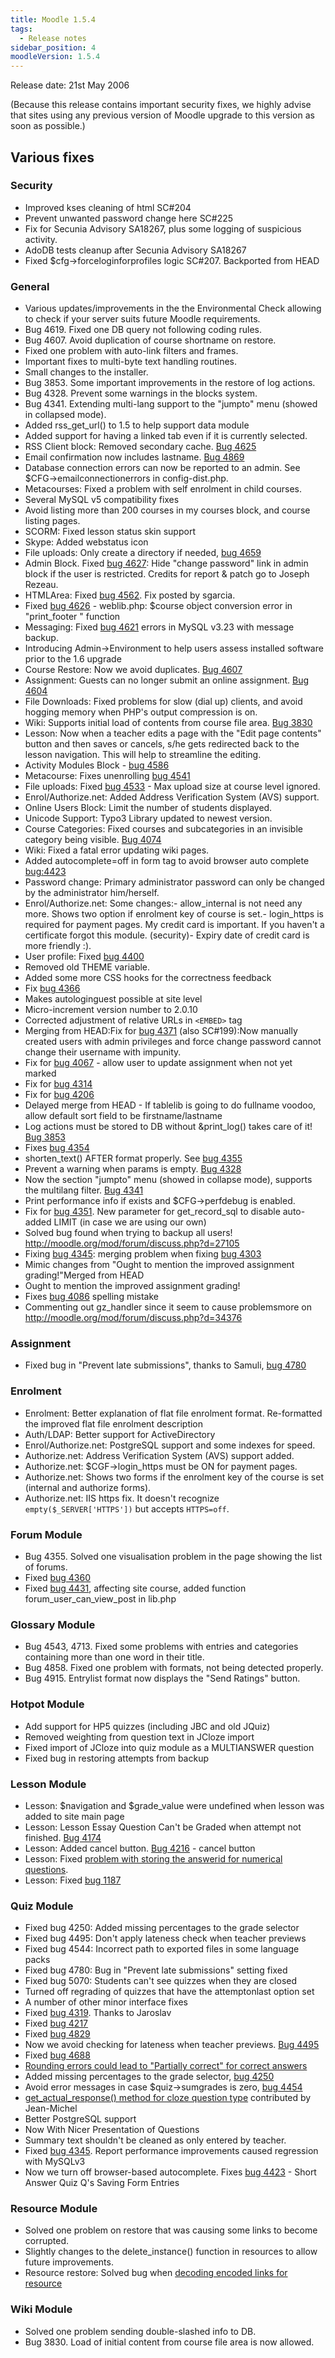 ```yaml
---
title: Moodle 1.5.4
tags:
  - Release notes
sidebar_position: 4
moodleVersion: 1.5.4
---
```

Release date: 21st May 2006

(Because this release contains important security fixes, we highly advise that sites using any previous version of Moodle upgrade to this version as soon as possible.)

## Various fixes

### Security

- Improved kses cleaning of html SC#204
- Prevent unwanted password change here SC#225
- Fix for Secunia Advisory SA18267, plus some logging of suspicious activity.
- AdoDB tests cleanup after Secunia Advisory SA18267
- Fixed $cfg->forceloginforprofiles logic SC#207. Backported from HEAD

### General

- Various updates/improvements in the the Environmental Check allowing to check if your server suits future Moodle requirements.
- Bug 4619. Fixed one DB query not following coding rules.
- Bug 4607. Avoid duplication of course shortname on restore.
- Fixed one problem with auto-link filters and frames.
- Important fixes to multi-byte text handling routines.
- Small changes to the installer.
- Bug 3853. Some important improvements in the restore of log actions.
- Bug 4328. Prevent some warnings in the blocks system.
- Bug 4341. Extending multi-lang support to the "jumpto" menu (showed in collapsed mode).
- Added rss_get_url() to 1.5 to help support data module
- Added support for having a linked tab even if it is currently selected.
- RSS Client block: Removed secondary cache. [Bug 4625](http://moodle.org/bugs/bug.php?op=show&bugid=4625)
- Email confirmation now includes lastname. [Bug 4869](http://moodle.org/bugs/bug.php?op=show&bugid=4869)
- Database connection errors can now be reported to an admin. See $CFG->emailconnectionerrors in config-dist.php.
- Metacourses: Fixed a problem with self enrolment in child courses.
- Several MySQL v5 compatibility fixes
- Avoid listing more than 200 courses in my courses block, and course listing pages.
- SCORM: Fixed lesson status skin support
- Skype: Added webstatus icon
- File uploads: Only create a directory if needed, [bug 4659](http://moodle.org/bugs/bug.php?op=show&bugid=4659)
- Admin Block. Fixed [bug 4627](http://moodle.org/bugs/bug.php?op=show&bugid=4627): Hide "change password" link in admin block if the user is restricted. Credits for report & patch go to Joseph Rezeau.
- HTMLArea: Fixed [bug 4562](http://moodle.org/bugs/bug.php?op=show&bugid=4562). Fix posted by sgarcia.
- Fixed [bug 4626](http://moodle.org/bugs/bug.php?op=show&bugid=4626) - weblib.php: $course object conversion error in &quot;print_footer &quot; function
- Messaging: Fixed [bug 4621](http://moodle.org/bugs/bug.php?op=show&bugid=4621) errors in MySQL v3.23 with message backup.
- Introducing Admin->Environment to help users assess installed software prior to the 1.6 upgrade
- Course Restore: Now we avoid duplicates. [Bug 4607](http://moodle.org/bugs/bug.php?op=show&bugid=4607)
- Assignment: Guests can no longer submit an online assignment. [Bug 4604](http://moodle.org/bugs/bug.php?op=show&bugid=4604)
- File Downloads: Fixed problems for slow (dial up) clients, and avoid hogging memory when PHP's output compression is on.
- Wiki: Supports initial load of contents from course file area. [Bug 3830](http://moodle.org/bugs/bug.php?op=show&bugid=3830)
- Lesson: Now when a teacher edits a page with the "Edit page contents" button and then saves or cancels, s/he gets redirected back to the lesson navigation. This will help to streamline the editing.
- Activity Modules Block - [bug 4586](http://moodle.org/bugs/bug.php?op=show&bugid=4586)
- Metacourse: Fixes unenrolling [bug 4541](http://moodle.org/bugs/bug.php?op=show&bugid=4541)
- File uploads: Fixed [bug 4533](http://moodle.org/bugs/bug.php?op=show&bugid=4533) - Max upload size at course level ignored.
- Enrol/Authorize.net: Added Address Verification System (AVS) support.
- Online Users Block: Limit the number of students displayed.
- Unicode Support: Typo3 Library updated to newest version.
- Course Categories: Fixed courses and subcategories in an invisible category being visible. [Bug 4074](http://moodle.org/bugs/bug.php?op=show&bugid=4074)
- Wiki: Fixed a fatal error updating wiki pages.
- Added autocomplete=off in form tag to avoid browser auto complete [bug:4423](http://moodle.org/bugs/bug.php?op=show&bugid=4423)
- Password change: Primary administrator password can only be changed by the administrator him/herself.
- Enrol/Authorize.net: Some changes:- allow_internal is not need any more. Shows two option if enrolment key of course is set.- login_https is required for payment pages. My credit card is important. If you haven't a certificate forgot this module. (security)- Expiry date of credit card is more friendly :).
- User profile: Fixed [bug 4400](http://moodle.org/bugs/bug.php?op=show&bugid=4400)
- Removed old THEME variable.
- Added some more CSS hooks for the correctness feedback
- Fix [bug 4366](http://moodle.org/bugs/bug.php?op=show&bugid=4366)
- Makes autologinguest possible at site level
- Micro-increment version number to 2.0.10
- Corrected adjustment of relative URLs in `<EMBED>` tag
- Merging from HEAD:Fix for [bug 4371](http://moodle.org/bugs/bug.php?op=show&bugid=4371) (also SC#199):Now manually created users with admin privileges and force change password cannot change their username with impunity.
- Fix for [bug 4067](http://moodle.org/bugs/bug.php?op=show&bugid=4067) - allow user to update assignment when not yet marked
- Fix for [bug 4314](http://moodle.org/bugs/bug.php?op=show&bugid=4314)
- Fix for [bug 4206](http://moodle.org/bugs/bug.php?op=show&bugid=4206)
- Delayed merge from HEAD - If tablelib is going to do fullname voodoo, allow default sort field to be firstname/lastname
- Log actions must be stored to DB without &amp;print_log() takes care of it! [Bug 3853](http://moodle.org/bugs/bug.php?op=show&bugid=3853)
- Fixes [bug 4354](http://moodle.org/bugs/bug.php?op=show&bugid=4354)
- shorten_text() AFTER format properly. See [bug  4355](http://moodle.org/bugs/bug.php?op=show&bugid=4355)
- Prevent a warning when params is empty. [Bug 4328](http://moodle.org/bugs/bug.php?op=show&bugid=4328)
- Now the section "jumpto" menu (showed in collapse mode), supports the multilang filter. [Bug 4341](http://moodle.org/bugs/bug.php?op=show&bugid=4341)
- Print performance info if exists and $CFG->perfdebug is enabled.
- Fix for [bug 4351](http://moodle.org/bugs/bug.php?op=show&bugid=4351). New parameter for get_record_sql to disable auto-added LIMIT (in case we are using our own)
- Solved bug found when trying to backup all users! http://moodle.org/mod/forum/discuss.php?d=27105
- Fixing [bug 4345](http://moodle.org/bugs/bug.php?op=show&bugid=4345): merging problem when fixing [bug 4303](http://moodle.org/bugs/bug.php?op=show&bugid=4303)
- Mimic changes from "Ought to mention the improved assignment grading!"Merged from HEAD
- Ought to mention the improved assignment grading!
- Fixes [bug 4086](http://moodle.org/bugs/bug.php?op=show&bugid=4086) spelling mistake
- Commenting out gz_handler since it seem to cause problemsmore on http://moodle.org/mod/forum/discuss.php?d=34376

### Assignment

- Fixed bug in "Prevent late submissions", thanks to Samuli, [bug 4780](http://moodle.org/bugs/bug.php?op=show&bugid=4780)

### Enrolment

- Enrolment: Better explanation of flat file enrolment format. Re-formatted the improved flat file enrolment description
- Auth/LDAP: Better support for ActiveDirectory
- Enrol/Authorize.net: PostgreSQL support and some indexes for speed.
- Authorize.net: Address Verification System (AVS) support added.
- Authorize.net: $CGF->login_https must be ON for payment pages.
- Authorize.net: Shows two forms if the enrolment key of the course is set (internal and authorize forms).
- Authorize.net: IIS https fix. It doesn't recognize `empty($_SERVER['HTTPS'])` but accepts `HTTPS=off`.

### Forum Module

- Bug 4355. Solved one visualisation problem in the page showing the list of forums.
- Fixed [bug 4360](http://moodle.org/bugs/bug.php?op=show&bugid=4360)
- Fixed [bug 4431](http://moodle.org/bugs/bug.php?op=show&bugid=4431), affecting site course, added function forum_user_can_view_post in lib.php

### Glossary Module

- Bug 4543, 4713. Fixed some problems with entries and categories containing more than one word in their title.
- Bug 4858. Fixed one problem with formats, not being detected properly.
- Bug 4915. Entrylist format now displays the "Send Ratings" button.

### Hotpot Module

- Add support for HP5 quizzes (including JBC and old JQuiz)
- Removed weighting from question text in JCloze import
- Fixed import of JCloze into quiz module as a MULTIANSWER question
- Fixed bug in restoring attempts from backup

### Lesson Module

- Lesson: $navigation and $grade_value were undefined when lesson was added to site main page
- Lesson: Lesson Essay Question Can't be Graded when attempt not finished. [Bug 4174](http://moodle.org/bugs/bug.php?op=show&bugid=4174)
- Lesson: Added cancel button. [Bug 4216](http://moodle.org/bugs/bug.php?op=show&bugid=4216) - cancel button
- Lesson: Fixed [problem with storing the answerid for numerical questions](http://moodle.org/mod/forum/discuss.php?d=37537).
- Lesson: Fixed [bug 1187](http://moodle.org/bugs/bug.php?op=show&bugid=1187)

### Quiz Module

- Fixed bug 4250: Added missing percentages to the grade selector
- Fixed bug 4495: Don't apply lateness check when teacher previews
- Fixed bug 4544: Incorrect path to exported files in some language packs
- Fixed bug 4780: Bug in "Prevent late submissions" setting fixed
- Fixed bug 5070: Students can't see quizzes when they are closed
- Turned off regrading of quizzes that have the attemptonlast option set
- A number of other minor interface fixes
- Fixed [bug 4319](http://moodle.org/bugs/bug.php?op=show&bugid=4319). Thanks to Jaroslav
- Fixed [bug 4217](http://moodle.org/bugs/bug.php?op=show&bugid=4217)
- Fixed [bug 4829](http://moodle.org/bugs/bug.php?op=show&bugid=4829)
- Now we avoid checking for lateness when teacher previews. [Bug 4495](http://moodle.org/bugs/bug.php?op=show&bugid=4495)
- Fixed [bug 4688](http://moodle.org/bugs/bug.php?op=show&bugid=4688)
- [Rounding errors could lead to "Partially correct" for correct answers](http://moodle.org/mod/forum/discuss.php?d=39548)
- Added missing percentages to the grade selector, [bug 4250](http://moodle.org/bugs/bug.php?op=show&bugid=4250)
- Avoid error messages in case $quiz->sumgrades is zero, [bug 4454](http://moodle.org/bugs/bug.php?op=show&bugid=4454)
- [get_actual_response() method for cloze question type](http://moodle.org/mod/forum/discuss.php?d=27730#181773) contributed by Jean-Michel
- Better PostgreSQL support
- Now With Nicer Presentation of Questions
- Summary text shouldn't be cleaned as only entered by teacher.
- Fixed [bug 4345](http://moodle.org/bugs/bug.php?op=show&bugid=4345). Report performance improvements caused regression with MySQLv3
- Now we turn off browser-based autocomplete. Fixes [bug 4423](http://moodle.org/bugs/bug.php?op=show&bugid=4423) - Short Answer Quiz Q's Saving Form Entries

### Resource Module

- Solved one problem on restore that was causing some links to become corrupted.
- Slightly changes to the delete_instance() function in resources to allow future improvements.
- Resource restore: Solved bug when [decoding encoded links for resource](http://moodle.org/mod/forum/discuss.php?d=38801)

### Wiki Module

- Solved one problem sending double-slashed info to DB.
- Bug 3830. Load of initial content from course file area is now allowed.
